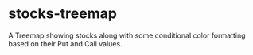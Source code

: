 # stocks-treemap
A Treemap showing stocks along with some conditional color formatting based on their Put and Call values.
